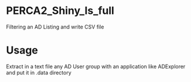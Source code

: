 # PERCA2_Shiny_ls_full
Filtering an AD Listing and write CSV file

# Usage
Extract in a text file any AD User group with an application like ADExplorer and put it in .data directory
